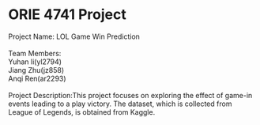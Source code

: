 # ORIE 4741 Project <br/>

Project Name: LOL Game Win Prediction<br/>
<br/>
Team Members: <br/>
Yuhan li(yl2794)<br/>
Jiang Zhu(jz858)<br/>
Anqi Ren(ar2293)<br/>
<br/>
Project Description:This project focuses on exploring the effect of game-in events leading to a play victory. The dataset, which is collected from League of Legends, is obtained from Kaggle.
